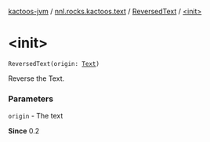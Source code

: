 [kactoos-jvm](../../index.md) / [nnl.rocks.kactoos.text](../index.md) / [ReversedText](index.md) / [&lt;init&gt;](.)

# &lt;init&gt;

`ReversedText(origin: `[`Text`](../../nnl.rocks.kactoos/-text/index.md)`)`

Reverse the Text.

### Parameters

`origin` - The text

**Since**
0.2

